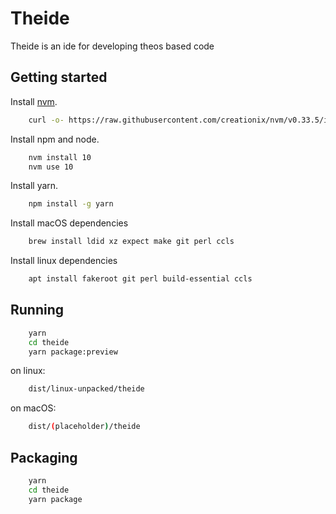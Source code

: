# Theide
Theide is an ide for developing theos based code

## Getting started

Install [nvm](https://github.com/creationix/nvm#install-script).
```bash
    curl -o- https://raw.githubusercontent.com/creationix/nvm/v0.33.5/install.sh | bash
```
Install npm and node.
```bash
    nvm install 10
    nvm use 10
```
Install yarn.
```bash
    npm install -g yarn
```
Install macOS dependencies
```bash
    brew install ldid xz expect make git perl ccls
```
Install linux dependencies
```bash
    apt install fakeroot git perl build-essential ccls
```
## Running
```bash
    yarn
    cd theide
    yarn package:preview
```
on linux:
```bash
    dist/linux-unpacked/theide
```
on macOS:
```bash
    dist/(placeholder)/theide
```
## Packaging
```bash
    yarn
    cd theide
    yarn package
```
